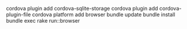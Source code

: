 cordova plugin add cordova-sqlite-storage
cordova plugin add cordova-plugin-file
cordova platform add browser
bundle update
bundle install
bundle exec rake run::browser